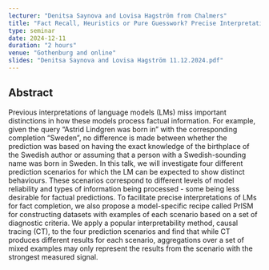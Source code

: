 ```yaml
---
lecturer: "Denitsa Saynova and Lovisa Hagström from Chalmers"
title: "Fact Recall, Heuristics or Pure Guesswork? Precise Interpretations of Language Models for Fact Completion"
type: seminar
date: 2024-12-11
duration: "2 hours"
venue: "Gothenburg and online"
slides: "Denitsa Saynova and Lovisa Hagström 11.12.2024.pdf"
---
```


## Abstract

Previous interpretations of language models (LMs) miss important distinctions in how these models process factual information. For example, given the query “Astrid Lindgren was born in” with the corresponding completion “Sweden”, no difference is made between whether the prediction was based on having the exact knowledge of the birthplace of the Swedish author or assuming that a person with a Swedish-sounding name was born in Sweden. In this talk, we will investigate four different prediction scenarios for which the LM can be expected to show distinct behaviours. These scenarios correspond to different levels of model reliability and types of information being processed - some being less desirable for factual predictions. To facilitate precise interpretations of LMs for fact completion, we also propose a model-specific recipe called PrISM for constructing datasets with examples of each scenario based on a set of diagnostic criteria. We apply a popular interpretability method, causal tracing (CT), to the four prediction scenarios and find that while CT produces different results for each scenario, aggregations over a set of mixed examples may only represent the results from the scenario with the strongest measured signal.
